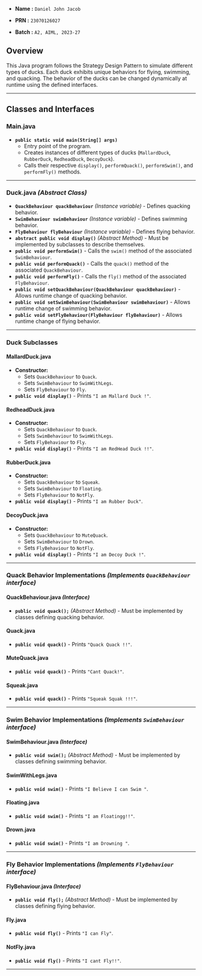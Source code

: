- **Name :** `Daniel John Jacob`

- **PRN :** `23070126027`  

- **Batch :** `A2, AIML, 2023-27`  



## Overview
This Java program follows the Strategy Design Pattern to simulate different types of ducks. Each duck exhibits unique behaviors for flying, swimming, and quacking. The behavior of the ducks can be changed dynamically at runtime using the defined interfaces.

---
## Classes and Interfaces

### **Main.java**
- **`public static void main(String[] args)`**
  - Entry point of the program.
  - Creates instances of different types of ducks (`MallardDuck`, `RubberDuck`, `RedheadDuck`, `DecoyDuck`).
  - Calls their respective `display()`, `performQuack()`, `performSwim()`, and `performFly()` methods.

---

### **Duck.java** *(Abstract Class)*
- **`QuackBehaviour quackBehaviour`** *(Instance variable)* - Defines quacking behavior.
- **`SwimBehaviour swimBehaviour`** *(Instance variable)* - Defines swimming behavior.
- **`FlyBehaviour flyBehaviour`** *(Instance variable)* - Defines flying behavior.
- **`abstract public void display()`** *(Abstract Method)* - Must be implemented by subclasses to describe themselves.
- **`public void performSwim()`** - Calls the `swim()` method of the associated `SwimBehaviour`.
- **`public void performQuack()`** - Calls the `quack()` method of the associated `QuackBehaviour`.
- **`public void performFly()`** - Calls the `fly()` method of the associated `FlyBehaviour`.
- **`public void setQuackBehaviour(QuackBehaviour quackBehaviour)`** - Allows runtime change of quacking behavior.
- **`public void setSwimBehaviour(SwimBehaviour swimBehaviour)`** - Allows runtime change of swimming behavior.
- **`public void setFlyBehaviour(FlyBehaviour flyBehaviour)`** - Allows runtime change of flying behavior.

---

### **Duck Subclasses**

#### **MallardDuck.java**
- **Constructor:**
  - Sets `QuackBehaviour` to `Quack`.
  - Sets `SwimBehaviour` to `SwimWithLegs`.
  - Sets `FlyBehaviour` to `Fly`.
- **`public void display()`** - Prints `"I am Mallard Duck !"`.

#### **RedheadDuck.java**
- **Constructor:**
  - Sets `QuackBehaviour` to `Quack`.
  - Sets `SwimBehaviour` to `SwimWithLegs`.
  - Sets `FlyBehaviour` to `Fly`.
- **`public void display()`** - Prints `"I am RedHead Duck !!"`.

#### **RubberDuck.java**
- **Constructor:**
  - Sets `QuackBehaviour` to `Squeak`.
  - Sets `SwimBehaviour` to `Floating`.
  - Sets `FlyBehaviour` to `NotFly`.
- **`public void display()`** - Prints `"I am Rubber Duck"`.

#### **DecoyDuck.java**
- **Constructor:**
  - Sets `QuackBehaviour` to `MuteQuack`.
  - Sets `SwimBehaviour` to `Drown`.
  - Sets `FlyBehaviour` to `NotFly`.
- **`public void display()`** - Prints `"I am Decoy Duck !"`.

---

### **Quack Behavior Implementations** *(Implements `QuackBehaviour` interface)*

#### **QuackBehaviour.java** *(Interface)*
- **`public void quack();`** *(Abstract Method)* - Must be implemented by classes defining quacking behavior.

#### **Quack.java**
- **`public void quack()`** - Prints `"Quack Quack !!"`.

#### **MuteQuack.java**
- **`public void quack()`** - Prints `"Cant Quack!"`.

#### **Squeak.java**
- **`public void quack()`** - Prints `"Squeak Squak !!!"`.

---

### **Swim Behavior Implementations** *(Implements `SwimBehaviour` interface)*

#### **SwimBehaviour.java** *(Interface)*
- **`public void swim();`** *(Abstract Method)* - Must be implemented by classes defining swimming behavior.

#### **SwimWithLegs.java**
- **`public void swim()`** - Prints `"I Believe I can Swim "`.

#### **Floating.java**
- **`public void swim()`** - Prints `"I am Floatingg!!"`.

#### **Drown.java**
- **`public void swim()`** - Prints `"I am Drowning "`.

---

### **Fly Behavior Implementations** *(Implements `FlyBehaviour` interface)*

#### **FlyBehaviour.java** *(Interface)*
- **`public void fly();`** *(Abstract Method)* - Must be implemented by classes defining flying behavior.

#### **Fly.java**
- **`public void fly()`** - Prints `"I can Fly"`.

#### **NotFly.java**
- **`public void fly()`** - Prints `"I cant Fly!!"`.

---

